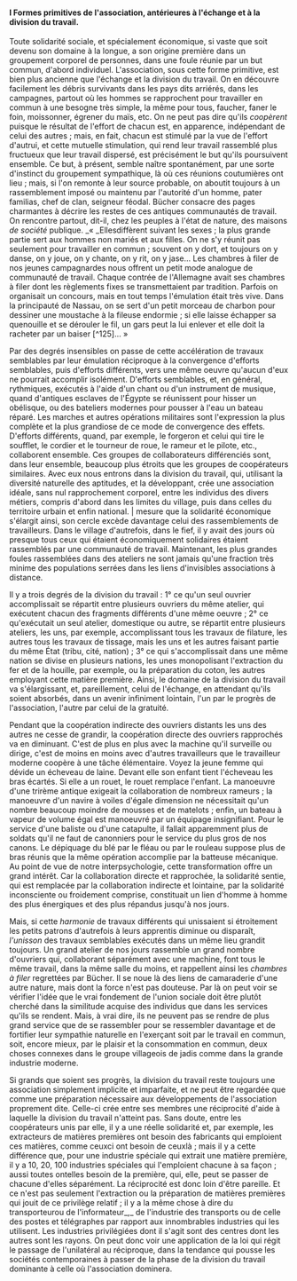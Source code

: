#### I Formes primitives de l'association, antérieures à l'échange et à la division du travail.

Toute solidarité sociale, et spécialement économique, si vaste que soit devenu son domaine à la longue, a son origine première dans un groupement corporel de personnes, dans une foule réunie par un but commun, d'abord individuel. L'association, sous cette forme primitive, est bien plus ancienne que l'échange et la division du travail. On en découvre facilement les débris survivants dans les pays dits arriérés, dans les campagnes, partout où les hommes se rapprochent pour travailler en commun à une besogne très simple, la même pour tous, faucher, faner le foin, moissonner, égrener du maïs, etc. On ne peut pas dire qu'ils _coopèrent_ puisque le résultat de l'effort de chacun est, en apparence, indépendant de celui des autres ; mais, en fait, chacun est stimulé par la vue de l'effort d'autrui, et cette mutuelle stimulation, qui rend leur travail rassemblé plus fructueux que leur travail dispersé, est précisément le but qu'ils poursuivent ensemble. Ce but, à présent, semble naître spontanément, par une sorte d'instinct du groupement sympathique, là où ces réunions coutumières ont lieu ; mais, si l'on remonte à leur source probable, on aboutit toujours à un rassemblement imposé ou maintenu par l'autorité d'un homme, pater familias, chef de clan, seigneur féodal. Bücher consacre des pages charmantes à décrire les restes de ces antiques communautés de travail. On rencontre partout, dit-il, chez les peuples à l'état de nature, des maisons _de société_ publique. _« _Ellesdiffèrent suivant les sexes ; la plus grande partie sert aux hommes non mariés et aux filles. On ne s'y réunit pas seulement pour travailler en commun ; souvent on y dort, et toujours on y danse, on y joue, on y chante, on y rit, on y jase… Les chambres à filer de nos jeunes campagnardes nous offrent un petit mode analogue de communauté de travail. Chaque contrée de l'Allemagne avait ses chambres à filer dont les règlements fixes se transmettaient par tradition. Parfois on organisait un concours, mais en tout temps l'émulation était très vive. Dans la principauté de Nassau, on se sert d'un petit morceau de charbon pour dessiner une moustache à la fileuse endormie ; si elle laisse échapper sa quenouille et se dérouler le fil, un gars peut la lui enlever et elle doit la racheter par un baiser [^125]… »

Par des degrés insensibles on passe de cette accélération de travaux semblables par leur émulation réciproque à la convergence d'efforts semblables, puis d'efforts différents, vers une même oeuvre qu'aucun d'eux ne pourrait accomplir isolément. D'efforts semblables, et, en général, rythmiques, exécutés à l'aide d'un chant ou d'un instrument de musique, quand d'antiques esclaves de l'Égypte se réunissent pour hisser un obélisque, ou des bateliers modernes pour pousser à l'eau un bateau réparé. Les marches et autres opérations militaires sont l'expression la plus complète et la plus grandiose de ce mode de convergence des effets. D'efforts différents, quand, par exemple, le forgeron et celui qui tire le soufflet, le cordier et le tourneur de roue, le rameur et le pilote, etc., collaborent ensemble. Ces groupes de collaborateurs différenciés sont, dans leur ensemble, beaucoup plus étroits que les groupes de coopérateurs similaires. Avec eux nous entrons dans la division du travail, qui, utilisant la diversité naturelle des aptitudes, et la développant, crée une association idéale, sans nul rapprochement corporel, entre les individus des divers métiers, compris d'abord dans les limites du village, puis dans celles du territoire urbain et enfin national. | mesure que la solidarité économique s'élargit ainsi, son cercle excède davantage celui des rassemblements de travailleurs. Dans le village d'autrefois, dans le fief, il y avait des jours où presque tous ceux qui étaient économiquement solidaires étaient rassemblés par une communauté de travail. Maintenant, les plus grandes foules rassemblées dans des ateliers ne sont jamais qu'une fraction très minime des populations serrées dans les liens d'invisibles associations à distance.

Il y a trois degrés de la division du travail : 1° ce qu'un seul ouvrier accomplissait se répartit entre plusieurs ouvriers du même atelier, qui exécutent chacun des fragments différents d'une même oeuvre ; 2° ce qu'exécutait un seul atelier, domestique ou autre, se répartit entre plusieurs ateliers, les uns, par exemple, accomplissant tous les travaux de filature, les autres tous les travaux de tissage, mais les uns et les autres faisant partie du même État (tribu, cité, nation) ; 3° ce qui s'accomplissait dans une même nation se divise en plusieurs nations, les unes monopolisant l'extraction du fer et de la houille, par exemple, ou la préparation du coton, les autres employant cette matière première. Ainsi, le domaine de la division du travail va s'élargissant, et, pareillement, celui de l'échange, en attendant qu'ils soient absorbés, dans un avenir infiniment lointain, l'un par le progrès de l'association, l'autre par celui de la gratuité.

Pendant que la coopération indirecte des ouvriers distants les uns des autres ne cesse de grandir, la coopération directe des ouvriers rapprochés va en diminuant. C'est de plus en plus avec la machine qu'il surveille ou dirige, c'est de moins en moins avec d'autres travailleurs que le travailleur moderne coopère à une tâche élémentaire. Voyez la jeune femme qui dévide un écheveau de laine. Devant elle son enfant tient l'écheveau les bras écartés. Si elle a un rouet, le rouet remplace l'enfant. La manoeuvre d'une trirème antique exigeait la collaboration de nombreux rameurs ; la manoeuvre d'un navire à voiles d'égale dimension ne nécessitait qu'un nombre beaucoup moindre de mousses et de matelots ; enfin, un bateau à vapeur de volume égal est manoeuvré par un équipage insignifiant. Pour le service d'une baliste ou d'une catapulte, il fallait apparemment plus de soldats qu'il ne faut de canonniers pour le service du plus gros de nos canons. Le dépiquage du blé par le fléau ou par le rouleau suppose plus de bras réunis que la même opération accomplie par la batteuse mécanique. Au point de vue de notre interpsychologie, cette transformation offre un grand intérêt. Car la collaboration directe et rapprochée, la solidarité sentie, qui est remplacée par la collaboration indirecte et lointaine, par la solidarité inconsciente ou froidement comprise, constituait un lien d'homme à homme des plus énergiques et des plus répandus jusqu'à nos jours.

Mais, si cette _harmonie_ de travaux différents qui unissaient si étroitement les petits patrons d'autrefois à leurs apprentis diminue ou disparaît, _l'unisson_ des travaux semblables exécutés dans un même lieu grandit toujours. Un grand atelier de nos jours rassemble un grand nombre d'ouvriers qui, collaborant séparément avec une machine, font tous le même travail, dans la même salle du moins, et rappellent ainsi les _chambres à filer_ regrettées par Bücher. Il se noue là des liens de camaraderie d'une autre nature, mais dont la force n'est pas douteuse. Par là on peut voir se vérifier l'idée que le vrai fondement de l'union sociale doit être plutôt cherché dans la similitude acquise des individus que dans les services qu'ils se rendent. Mais, à vrai dire, ils ne peuvent pas se rendre de plus grand service que de se rassembler pour se ressembler davantage et de fortifier leur sympathie naturelle en l'exerçant soit par le travail en commun, soit, encore mieux, par le plaisir et la consommation en commun, deux choses connexes dans le groupe villageois de jadis comme dans la grande industrie moderne.

Si grands que soient ses progrès, la division du travail reste toujours une association simplement implicite et imparfaite, et ne peut être regardée que comme une préparation nécessaire aux développements de l'association proprement dite. Celle-ci crée entre ses membres une réciprocité d'aide à laquelle la division du travail n'atteint pas. Sans doute, entre les coopérateurs unis par elle, il y a une réelle solidarité et, par exemple, les extracteurs de matières premières ont besoin des fabricants qui emploient ces matières, comme ceuxci ont besoin de ceuxlà ; mais il y a cette différence que, pour une industrie spéciale qui extrait une matière première, il y a 10, 20, 100 industries spéciales qui l'emploient chacune à sa façon ; aussi toutes ontelles besoin de la première, qui, elle, peut se passer de chacune d'elles séparément. La réciprocité est donc loin d'être pareille. Et ce n'est pas seulement l'extraction ou la préparation de matières premières qui jouit de ce privilège relatif ; il y a la même chose à dire du transporteurou de l'informateur_,_ de l'industrie des transports ou de celle des postes et télégraphes par rapport aux innombrables industries qui les utilisent. Les industries privilégiées dont il s'agit sont des centres dont les autres sont les rayons. On peut donc voir une application de la loi qui régit le passage de l'unilatéral au réciproque, dans la tendance qui pousse les sociétés contemporaines à passer de la phase de la division du travail dominante à celle où l'association dominera.

